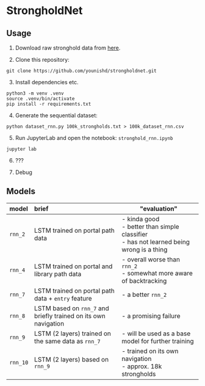 # StrongholdNet

## Usage

1. Download raw stronghold data from [here](https://drive.google.com/file/d/1N3TjOB29kHpysWrq7yHVjB-v2g5IMgdV/view?usp=sharing).

2. Clone this repository:

```
git clone https://github.com/younishd/strongholdnet.git
```

3. Install dependencies etc.

```
python3 -m venv .venv
source .venv/bin/activate
pip install -r requirements.txt
```

4. Generate the sequential dataset:

```
python dataset_rnn.py 100k_strongholds.txt > 100k_dataset_rnn.csv
```

5. Run JupyterLab and open the notebook: `stronghold_rnn.ipynb`

```
jupyter lab
```

6. ???

7. Debug

## Models

| model | brief | "evaluation" |
| :------------- | :------------- | - |
| `rnn_2` | LSTM trained on portal path data | - kinda good<br>- better than simple classifier<br>- has not learned being wrong is a thing |
| `rnn_4` | LSTM trained on portal and library path data | - overall worse than `rnn_2`<br>- somewhat more aware of backtracking
| `rnn_7` | LSTM trained on portal path data + `entry` feature | - a better `rnn_2` |
| `rnn_8` | LSTM based on `rnn_7` and briefly trained on its own navigation | - a promising failure |
| `rnn_9` | LSTM (2 layers) trained on the same data as `rnn_7` | - will be used as a base model for further training |
| `rnn_10` | LSTM (2 layers) based on `rnn_9` | - trained on its own navigation<br>- approx. 18k strongholds |
